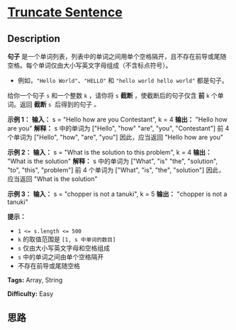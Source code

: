 # [Truncate Sentence][title]

## Description

**句子** 是一个单词列表，列表中的单词之间用单个空格隔开，且不存在前导或尾随空格。每个单词仅由大小写英文字母组成（不含标点符号）。

  * 例如，`"Hello World"`、`"HELLO"` 和 `"hello world hello world"` 都是句子。

给你一个句子 `s`​​​​​​ 和一个整数 `k`​​​​​​ ，请你将 `s`​​ **截断** ​，​​​使截断后的句子仅含 **前**
`k`​​​​​​ 个单词。返回 **截断** `s`​​​​ _​​_ 后得到的句子 _。_

**示例 1：**
            **输入：** s = "Hello how are you Contestant", k = 4    **输出：** "Hello how are you"    **解释：**    s 中的单词为 ["Hello", "how" "are", "you", "Contestant"]    前 4 个单词为 ["Hello", "how", "are", "you"]    因此，应当返回 "Hello how are you"    

**示例 2：**
            **输入：** s = "What is the solution to this problem", k = 4    **输出：** "What is the solution"    **解释：**    s 中的单词为 ["What", "is" "the", "solution", "to", "this", "problem"]    前 4 个单词为 ["What", "is", "the", "solution"]    因此，应当返回 "What is the solution"

**示例 3：**
            **输入：** s = "chopper is not a tanuki", k = 5    **输出：** "chopper is not a tanuki"    

**提示：**

  * `1 <= s.length <= 500`
  * `k` 的取值范围是 `[1, s 中单词的数目]`
  * `s` 仅由大小写英文字母和空格组成
  * `s` 中的单词之间由单个空格隔开
  * 不存在前导或尾随空格


**Tags:** Array, String

**Difficulty:** Easy

## 思路

[title]: https://leetcode-cn.com/problems/truncate-sentence
